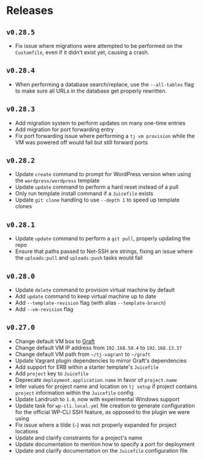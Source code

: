# Releases

## `v0.28.5`
- Fix issue where migrations were attempted to be performed on the `Customfile`,
  even if it didn't exist yet, causing a crash.

## `v0.28.4`
- When performing a database search/replace, use the `--all-tables` flag to make
  sure all URLs in the database get properly rewritten.

## `v0.28.3`

- Add migration system to perform updates on many one-time entries
- Add migration for port forwarding entry
- Fix port forwarding issue where performing a `tj vm provision` while the VM
  was powered off would fail but still forward ports

## `v0.28.2`

- Update `create` command to prompt for WordPress version when using the
  `wordpress/wordpress` template
- Update `update` command to perform a hard reset instead of a pull
- Only run template install command if a `Juicefile` exists
- Update `git clone` handling to use `--depth 1` to speed up template clones

## `v0.28.1`

- Update `update` command to perform a `git pull`, properly updating the repo
- Ensure that paths passed to Net-SSH are strings, fixing an issue where the
  `uploads:pull` and `uploads:push` tasks would fail

## `v0.28.0`

- Update `delete` command to provision virtual machine by default
- Add `update` command to keep virtual machine up to date
- Add `--template-revision` flag (with alias `--template-branch`)
- Add `--vm-revision` flag

## `v0.27.0`

- Change default VM box to [Graft](https://github.com/ezekg/graft)
- Change default VM IP address from `192.168.50.4` to `192.168.13.37`
- Change default VM path from `~/tj-vagrant` to `~/graft`
- Update Vagrant plugin dependencies to mirror Graft's dependencies
- Add support for ERB within a starter template's `Juicefile`
- Add `project` key to `Juicefile`
- Deprecate `deployment.application.name` in favor of `project.name`
- Infer values for project name and location on `tj setup` if project contains
  `project` information within the `Juicefile` config
- Update Landrush to `1.0`, now with experimental Windows support
- Update task for `wp-cli.local.yml` file creation to generate configuration for
  the official WP-CLI SSH feature, as opposed to the plugin we were using
- Fix issue where a tilde (`~`) was not properly expanded for project locations
- Update and clarify constraints for a project's name
- Update documentation to mention how to specify a port for deployment
- Update and clarify documentation on the `Juicefile` configuration file
